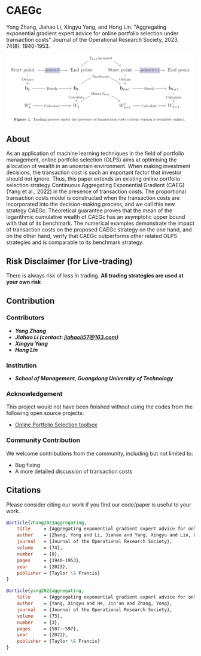 # CAEGc
Yong Zhang, Jiahao Li, Xingyu Yang, and Hong Lin. "Aggregating exponential gradient expert advice for online portfolio selection under transaction costs" Journal of the Operational Research Society, 2023, 74(8): 1940-1953.

![image](doc/CAEGc.jpg)

## About
As an application of machine learning techniques in the field of portfolio management, online portfolio selection (OLPS) aims at optimising the allocation of wealth in an uncertain environment. When making investment decisions, the transaction cost is such an important factor that investor should not ignore. Thus, this paper extends an existing online portfolio selection strategy Continuous Aggregating Exponential Gradient (CAEG) (Yang et al., 2022) in the presence of transaction costs. The proportional transaction costs model is constructed when the transaction costs are incorporated into the decision-making process, and we call this new strategy CAEGc. Theoretical guarantee proves that the mean of the logarithmic cumulative wealth of CAEGc has an asymptotic upper bound with that of its benchmark. The numerical examples demonstrate the impact of transaction costs on the proposed CAEGc strategy on the one hand, and on the other hand, verify that CAEGc outperforms other related OLPS strategies and is comparable to its benchmark strategy.

## Risk Disclaimer (for Live-trading)
There is always risk of loss in trading. **All trading strategies are used at your own risk**

## Contribution

### Contributors
* ***Yong Zhang***
* ***Jiahao Li (contact: jiahaoli57@163.com)***
* ***Xingyu Yang***
* ***Hong Lin***

### Institution
* ***School of Management, Guangdong University of Technology***

### Acknowledgement
This project would not have been finished without using the codes from the following open source projects:

* [Online Portfolio Selection toolbox](https://github.com/OLPS/OLPS)

### Community Contribution
We welcome contributions from the community, including but not limited to:
* Bug fixing
* A more detailed discussion of transaction costs

## Citations
Please consider citing our work if you find our code/paper is useful to your work.
```bibtex
@article{zhang2023aggregating,
	title     = {Aggregating exponential gradient expert advice for online portfolio selection under transaction costs},
	author    = {Zhang, Yong and Li, Jiahao and Yang, Xingyu and Lin, Hong},
	journal   = {Journal of the Operational Research Society},
	volume    = {74},
	number    = {8},
	pages     = {1940-1953},
	year      = {2023},
	publisher = {Taylor \& Francis}
}
```
```bibtex
@article{yang2022aggregating,
    title     = {Aggregating exponential gradient expert advice for online portfolio selection},
    author    = {Yang, Xingyu and He, Jin'an and Zhang, Yong},
    journal   = {Journal of the Operational Research Society},
    volume    = {73},
    number    = {3},
    pages     = {587--597},
    year      = {2022},
    publisher = {Taylor \& Francis}
}
```
